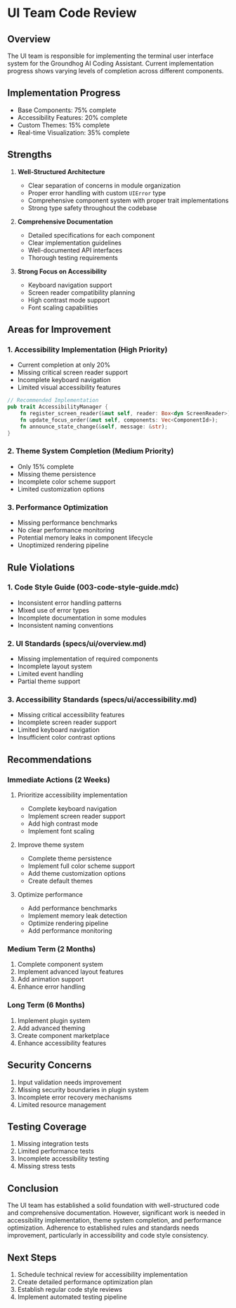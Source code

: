 # UI Team Code Review

## Overview
The UI team is responsible for implementing the terminal user interface system for the Groundhog AI Coding Assistant. Current implementation progress shows varying levels of completion across different components.

## Implementation Progress
- Base Components: 75% complete
- Accessibility Features: 20% complete
- Custom Themes: 15% complete
- Real-time Visualization: 35% complete

## Strengths
1. **Well-Structured Architecture**
   - Clear separation of concerns in module organization
   - Proper error handling with custom `UIError` type
   - Comprehensive component system with proper trait implementations
   - Strong type safety throughout the codebase

2. **Comprehensive Documentation**
   - Detailed specifications for each component
   - Clear implementation guidelines
   - Well-documented API interfaces
   - Thorough testing requirements

3. **Strong Focus on Accessibility**
   - Keyboard navigation support
   - Screen reader compatibility planning
   - High contrast mode support
   - Font scaling capabilities

## Areas for Improvement

### 1. Accessibility Implementation (High Priority)
- Current completion at only 20%
- Missing critical screen reader support
- Incomplete keyboard navigation
- Limited visual accessibility features

```rust
// Recommended Implementation
pub trait AccessibilityManager {
    fn register_screen_reader(&mut self, reader: Box<dyn ScreenReader>);
    fn update_focus_order(&mut self, components: Vec<ComponentId>);
    fn announce_state_change(&self, message: &str);
}
```

### 2. Theme System Completion (Medium Priority)
- Only 15% complete
- Missing theme persistence
- Incomplete color scheme support
- Limited customization options

### 3. Performance Optimization
- Missing performance benchmarks
- No clear performance monitoring
- Potential memory leaks in component lifecycle
- Unoptimized rendering pipeline

## Rule Violations

### 1. Code Style Guide (003-code-style-guide.mdc)
- Inconsistent error handling patterns
- Mixed use of error types
- Incomplete documentation in some modules
- Inconsistent naming conventions

### 2. UI Standards (specs/ui/overview.md)
- Missing implementation of required components
- Incomplete layout system
- Limited event handling
- Partial theme support

### 3. Accessibility Standards (specs/ui/accessibility.md)
- Missing critical accessibility features
- Incomplete screen reader support
- Limited keyboard navigation
- Insufficient color contrast options

## Recommendations

### Immediate Actions (2 Weeks)
1. Prioritize accessibility implementation
   - Complete keyboard navigation
   - Implement screen reader support
   - Add high contrast mode
   - Implement font scaling

2. Improve theme system
   - Complete theme persistence
   - Implement full color scheme support
   - Add theme customization options
   - Create default themes

3. Optimize performance
   - Add performance benchmarks
   - Implement memory leak detection
   - Optimize rendering pipeline
   - Add performance monitoring

### Medium Term (2 Months)
1. Complete component system
2. Implement advanced layout features
3. Add animation support
4. Enhance error handling

### Long Term (6 Months)
1. Implement plugin system
2. Add advanced theming
3. Create component marketplace
4. Enhance accessibility features

## Security Concerns
1. Input validation needs improvement
2. Missing security boundaries in plugin system
3. Incomplete error recovery mechanisms
4. Limited resource management

## Testing Coverage
1. Missing integration tests
2. Limited performance tests
3. Incomplete accessibility testing
4. Missing stress tests

## Conclusion
The UI team has established a solid foundation with well-structured code and comprehensive documentation. However, significant work is needed in accessibility implementation, theme system completion, and performance optimization. Adherence to established rules and standards needs improvement, particularly in accessibility and code style consistency.

## Next Steps
1. Schedule technical review for accessibility implementation
2. Create detailed performance optimization plan
3. Establish regular code style reviews
4. Implement automated testing pipeline 